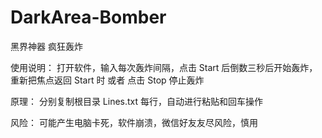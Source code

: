 # DarkArea-Bomber
黑界神器
疯狂轰炸

使用说明：
打开软件，输入每次轰炸间隔，点击 Start 后倒数三秒后开始轰炸，重新把焦点返回 Start 时 或者 点击 Stop 停止轰炸

原理：
分别复制根目录 Lines.txt 每行，自动进行粘贴和回车操作

风险：
可能产生电脑卡死，软件崩溃，微信好友友尽风险，慎用
